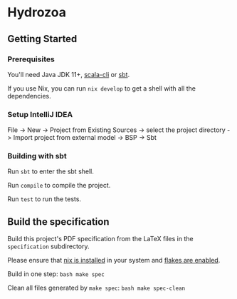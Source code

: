 # Hydrozoa

## Getting Started

### Prerequisites

You'll need Java JDK 11+, [scala-cli](https://scala-cli.virtuslab.org/) or [sbt](https://www.scala-sbt.org/).

If you use Nix, you can run `nix develop` to get a shell with all the dependencies.

### Setup IntelliJ IDEA

File -> New -> Project from Existing Sources -> select the project directory -> Import project from external model ->
BSP -> Sbt

### Building with sbt

Run `sbt` to enter the sbt shell.

Run `compile` to compile the project.

Run `test` to run the tests.

## Build the specification

Build this project's PDF specification from the LaTeX files in the `specification` subdirectory.

Please ensure that [nix is installed](https://nixos.org/download/#download-nix) in your system and [flakes are enabled](https://nixos.wiki/wiki/Flakes).

Build in one step:
    ```bash
    make spec
    ```

Clean all files generated by `make spec`:
    ```bash
    make spec-clean
    ```
